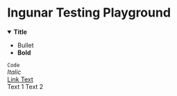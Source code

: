 # Ingunar Testing Playground


<details open>
  <summary><b>Title</b></summary>
    <p><ul>
      <li>Bullet</li>
      <li><b>Bold</b></li>
    </ul></p>
    <p>
      <code>Code</code><br>
      <i>Italic</i><br>
      <a href="https://ingunar.github.io/">Link Text</a><br>
      Text 1  
      Text 2
    </p></details>
